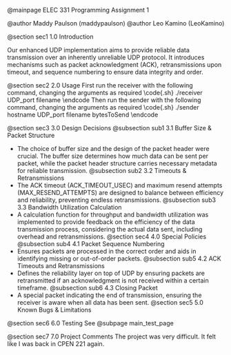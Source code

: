 @mainpage ELEC 331 Programming Assignment 1

@author Maddy Paulson (maddypaulson) @author Leo Kamino (LeoKamino)

@section sec1 1.0 Introduction

Our enhanced UDP implementation aims to provide reliable data transmission over an inherently unreliable UDP protocol. It introduces mechanisms such as packet acknowledgment (ACK), retransmissions upon timeout, and sequence numbering to ensure data integrity and order.

@section sec2 2.0 Usage 
First run the receiver with the following command, changing the arguments as required 
\code{.sh} 
./receiver UDP_port filename 
\endcode 
Then run the sender with the following command, changing the arguments as required 
\code{.sh} 
./sender hostname UDP_port filename bytesToSend 
\endcode

@section sec3 3.0 Design Decisions 
@subsection sub1 3.1 Buffer Size & Packet Structure
- The choice of buffer size and the design of the packet header were crucial. The buffer size determines how much data can be sent per packet, while the packet header structure carries necessary metadata for reliable transmission. 
@subsection sub2 3.2 Timeouts & Retransmissions
- The ACK timeout (ACK_TIMEOUT_USEC) and maximum resend attempts (MAX_RESEND_ATTEMPTS) are designed to balance between efficiency and reliability, preventing endless retransmissions. 
@subsection sub3 3.3 Bandwidth Utilization Calculation
- A calculation function for throughput and bandwidth utilization was implemented to provide feedback on the efficiency of the data transmission process, considering the actual data sent, including overhead and retransmissions.
@section sec4 4.0 Special Policies 
@subsection sub4 4.1 Packet Sequence Numbering
- Ensures packets are processed in the correct order and aids in identifying missing or out-of-order packets. 
@subsection sub5 4.2 ACK Timeouts and Retransmissions
- Defines the reliability layer on top of UDP by ensuring packets are retransmitted if an acknowledgment is not received within a certain timeframe. 
@subsection sub6 4.3 Closing Packet
- A special packet indicating the end of transmission, ensuring the receiver is aware when all data has been sent.
@section sec5 5.0 Known Bugs & Limitations 

@section sec6 6.0 Testing 
See @subpage main_test_page

@section sec7 7.0 Project Comments 
The project was very difficult. It felt like I was back in CPEN 221 again.